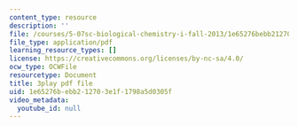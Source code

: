 ```yaml
---
content_type: resource
description: ''
file: /courses/5-07sc-biological-chemistry-i-fall-2013/1e65276bebb212703e1f1798a5d0305f_qmqiF0YJ4LM.pdf
file_type: application/pdf
learning_resource_types: []
license: https://creativecommons.org/licenses/by-nc-sa/4.0/
ocw_type: OCWFile
resourcetype: Document
title: 3play pdf file
uid: 1e65276b-ebb2-1270-3e1f-1798a5d0305f
video_metadata:
  youtube_id: null
---
```

